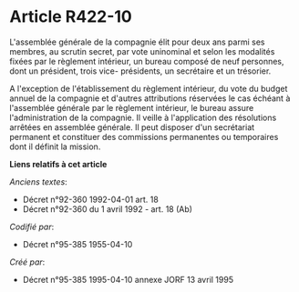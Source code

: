 # Article R422-10

L'assemblée générale de la compagnie élit pour deux ans parmi ses membres, au scrutin secret, par vote uninominal et selon
les modalités fixées par le règlement intérieur, un bureau composé de neuf personnes, dont un président, trois vice-
présidents, un secrétaire et un trésorier.

A l'exception de l'établissement du règlement intérieur, du vote du budget annuel de la compagnie et d'autres attributions
réservées le cas échéant à l'assemblée générale par le règlement intérieur, le bureau assure l'administration de la
compagnie. Il veille à l'application des résolutions arrêtées en assemblée générale. Il peut disposer d'un secrétariat
permanent et constituer des commissions permanentes ou temporaires dont il définit la mission.

**Liens relatifs à cet article**

_Anciens textes_:

  - Décret n°92-360 1992-04-01 art. 18
  - Décret n°92-360 du 1 avril 1992 - art. 18 (Ab)

_Codifié par_:

  - Décret n°95-385 1955-04-10

_Créé par_:

  - Décret n°95-385 1995-04-10 annexe JORF 13 avril 1995
